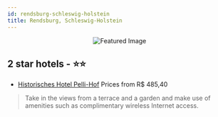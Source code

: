 ```yaml
---
id: rendsburg-schleswig-holstein
title: Rendsburg, Schleswig-Holstein
---
```


<center><img src="https://i.travelapi.com/hotels/11000000/11000000/10994100/10994070/5ff502cf_z.jpg" alt="Featured Image" /></center>


##  2 star hotels - ⭐️⭐️

-    [Historisches Hotel Pelli-Hof](https://us.hurb.com/hotels/rendsburg/historisches-hotel-pelli-hof-JNP-JP574314?cmp=18055) Prices from R$ 485,40
   > Take in the views from a terrace and a garden and make use of amenities such as complimentary wireless Internet access.
